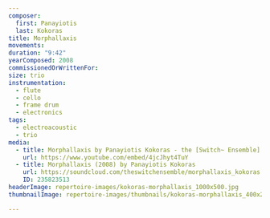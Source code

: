```yaml
---
composer:
  first: Panayiotis
  last: Kokoras
title: Morphallaxis
movements:
duration: "9:42"
yearComposed: 2008
commissionedOrWrittenFor:
size: trio
instrumentation:
  - flute
  - cello
  - frame drum
  - electronics
tags:
  - electroacoustic
  - trio
media:
  - title: Morphallaxis by Panayiotis Kokoras - the [Switch~ Ensemble]
    url: https://www.youtube.com/embed/4jcJhyt4TuY
  - title: Morphallaxis (2008) by Panayiotis Kokoras
    url: https://soundcloud.com/theswitchensemble/morphallaxis_kokoras
    ID: 235823513
headerImage: repertoire-images/kokoras-morphallaxis_1000x500.jpg
thumbnailImage: repertoire-images/thumbnails/kokoras-morphallaxis_400x200.jpg

---
```

